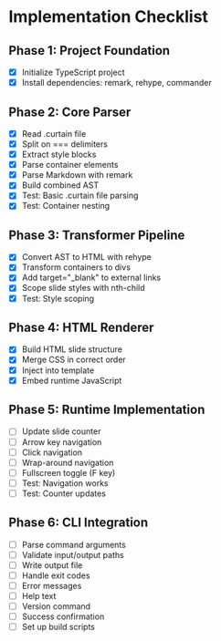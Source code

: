 # Implementation Checklist

## Phase 1: Project Foundation
- [X] Initialize TypeScript project
- [X] Install dependencies: remark, rehype, commander

## Phase 2: Core Parser
- [X] Read .curtain file
- [X] Split on === delimiters
- [X] Extract style blocks
- [X] Parse container elements
- [X] Parse Markdown with remark
- [X] Build combined AST
- [X] Test: Basic .curtain file parsing
- [X] Test: Container nesting

## Phase 3: Transformer Pipeline
- [X] Convert AST to HTML with rehype
- [X] Transform containers to divs
- [X] Add target="_blank" to external links
- [X] Scope slide styles with nth-child
- [X] Test: Style scoping

## Phase 4: HTML Renderer
- [X] Build HTML slide structure
- [X] Merge CSS in correct order
- [X] Inject into template
- [X] Embed runtime JavaScript

## Phase 5: Runtime Implementation
- [ ] Update slide counter
- [ ] Arrow key navigation
- [ ] Click navigation
- [ ] Wrap-around navigation
- [ ] Fullscreen toggle (F key)
- [ ] Test: Navigation works
- [ ] Test: Counter updates

## Phase 6: CLI Integration
- [ ] Parse command arguments
- [ ] Validate input/output paths
- [ ] Write output file
- [ ] Handle exit codes
- [ ] Error messages
- [ ] Help text
- [ ] Version command
- [ ] Success confirmation
- [ ] Set up build scripts
